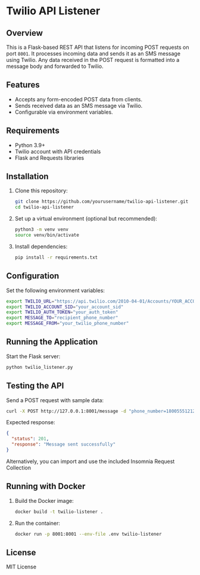 # Twilio API Listener

## Overview
This is a Flask-based REST API that listens for incoming POST requests on port `8001`. It processes incoming data and sends it as an SMS message using Twilio. Any data received in the POST request is formatted into a message body and forwarded to Twilio.

## Features
- Accepts any form-encoded POST data from clients.
- Sends received data as an SMS message via Twilio.
- Configurable via environment variables.

## Requirements
- Python 3.9+
- Twilio account with API credentials
- Flask and Requests libraries

## Installation
1. Clone this repository:
   ```sh
   git clone https://github.com/yourusername/twilio-api-listener.git
   cd twilio-api-listener
   ```

2. Set up a virtual environment (optional but recommended):
   ```sh
   python3 -m venv venv
   source venv/bin/activate
   ```

3. Install dependencies:
   ```sh
   pip install -r requirements.txt
   ```

## Configuration
Set the following environment variables:

```sh
export TWILIO_URL="https://api.twilio.com/2010-04-01/Accounts/YOUR_ACCOUNT_SID/Messages.json"
export TWILIO_ACCOUNT_SID="your_account_sid"
export TWILIO_AUTH_TOKEN="your_auth_token"
export MESSAGE_TO="recipient_phone_number"
export MESSAGE_FROM="your_twilio_phone_number"
```

## Running the Application
Start the Flask server:
```sh
python twilio_listener.py
```

## Testing the API
Send a POST request with sample data:
```sh
curl -X POST http://127.0.0.1:8001/message -d "phone_number=18005551212"
```

Expected response:
```json
{
  "status": 201,
  "response": "Message sent successfully"
}
```
Alternatively, you can import and use the included Insomnia Request Collection

## Running with Docker
1. Build the Docker image:
   ```sh
   docker build -t twilio-listener .
   ```
2. Run the container:
   ```sh
   docker run -p 8001:8001 --env-file .env twilio-listener
   ```

## License
MIT License

